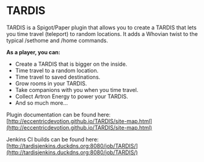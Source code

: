 # TARDIS

TARDIS is a Spigot/Paper plugin that allows you to create a TARDIS that lets you time travel (teleport) to random
locations. It adds a Whovian twist to the typical /sethome and /home commands.

**As a player, you can:**

* Create a TARDIS that is bigger on the inside.
* Time travel to a random location.
* Time travel to saved destinations.
* Grow rooms in your TARDIS.
* Take companions with you when you time travel.
* Collect Artron Energy to power your TARDIS.
* And so much more...

Plugin documentation can be found here:
[http://eccentricdevotion.github.io/TARDIS/site-map.html](http://eccentricdevotion.github.io/TARDIS/site-map.html)

Jenkins CI builds can be found
here: [http://tardisjenkins.duckdns.org:8080/job/TARDIS/](http://tardisjenkins.duckdns.org:8080/job/TARDIS/)
